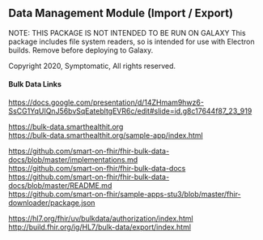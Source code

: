 ## Data Management Module (Import / Export)

NOTE:  THIS PACKAGE IS NOT INTENDED TO BE RUN ON GALAXY
This package includes file system readers, so is intended for use with Electron builds.  Remove before deploying to Galaxy.


Copyright 2020, Symptomatic, All rights reserved.



#### Bulk Data Links  
https://docs.google.com/presentation/d/14ZHmam9hwz6-SsCG1YqUIQnJ56bvSqEatebltgEVR6c/edit#slide=id.g8c17644f87_23_919  

https://bulk-data.smarthealthit.org  
https://bulk-data.smarthealthit.org/sample-app/index.html  

https://github.com/smart-on-fhir/fhir-bulk-data-docs/blob/master/implementations.md  
https://github.com/smart-on-fhir/fhir-bulk-data-docs  
https://github.com/smart-on-fhir/fhir-bulk-data-docs/blob/master/README.md  
https://github.com/smart-on-fhir/sample-apps-stu3/blob/master/fhir-downloader/package.json  

https://hl7.org/fhir/uv/bulkdata/authorization/index.html  
http://build.fhir.org/ig/HL7/bulk-data/export/index.html  


















